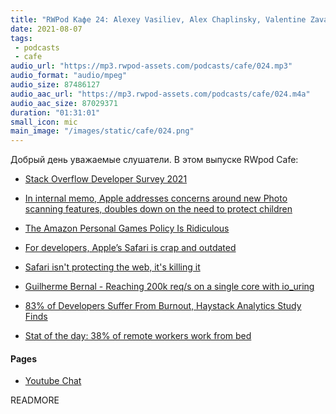 ```yaml
---
title: "RWPod Кафе 24: Alexey Vasiliev, Alex Chaplinsky, Valentine Zavadskiy"
date: 2021-08-07
tags:
 - podcasts
 - cafe
audio_url: "https://mp3.rwpod-assets.com/podcasts/cafe/024.mp3"
audio_format: "audio/mpeg"
audio_size: 87486127
audio_aac_url: "https://mp3.rwpod-assets.com/podcasts/cafe/024.m4a"
audio_aac_size: 87029371
duration: "01:31:01"
small_icon: mic
main_image: "/images/static/cafe/024.png"
---
```


Добрый день уважаемые слушатели. В этом выпуске RWpod Cafe:

 - [Stack Overflow Developer Survey 2021](https://insights.stackoverflow.com/survey/2021#overview)


 - [In internal memo, Apple addresses concerns around new Photo scanning features, doubles down on the need to protect children](https://9to5mac.com/2021/08/06/apple-internal-memo-icloud-photo-scanning-concerns/)


 - [The Amazon Personal Games Policy Is Ridiculous](https://techraptor.net/gaming/news/amazon-games-personal-game-policy)


 - [For developers, Apple’s Safari is crap and outdated](https://blog.perrysun.com/2021/07/15/for-developers-safari-is-crap-and-outdated/)
 - [Safari isn't protecting the web, it's killing it](https://httptoolkit.tech/blog/safari-is-killing-the-web/)


 - [Guilherme Bernal - Reaching 200k req/s on a single core with io_uring](https://www.youtube.com/watch?v=TYq_ohhYZ9A)


 - [83% of Developers Suffer From Burnout, Haystack Analytics Study Finds](https://www.usehaystack.io/blog/83-of-developers-suffer-from-burnout-haystack-analytics-study-finds)
 - [Stat of the day: 38% of remote workers work from bed](https://www.axios.com/38-percent-remote-workers-work-bed-f8708125-a068-47ff-9519-bb7870011cd5.html)


#### Pages

 - [Youtube Chat](https://youtu.be/MprmpF4mHhM)

READMORE
